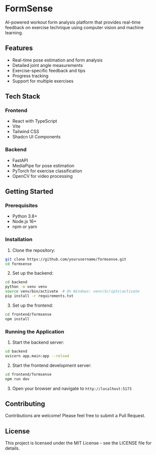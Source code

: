 # FormSense

AI-powered workout form analysis platform that provides real-time feedback on exercise technique using computer vision and machine learning.

## Features

- Real-time pose estimation and form analysis
- Detailed joint angle measurements
- Exercise-specific feedback and tips
- Progress tracking
- Support for multiple exercises

## Tech Stack

### Frontend
- React with TypeScript
- Vite
- Tailwind CSS
- Shadcn UI Components

### Backend
- FastAPI
- MediaPipe for pose estimation
- PyTorch for exercise classification
- OpenCV for video processing

## Getting Started

### Prerequisites
- Python 3.8+
- Node.js 16+
- npm or yarn

### Installation

1. Clone the repository:
```bash
git clone https://github.com/yourusername/formsense.git
cd formsense
```

2. Set up the backend:
```bash
cd backend
python -m venv venv
source venv/bin/activate  # On Windows: venv\Scripts\activate
pip install -r requirements.txt
```

3. Set up the frontend:
```bash
cd frontend/formsense
npm install
```

### Running the Application

1. Start the backend server:
```bash
cd backend
uvicorn app.main:app --reload
```

2. Start the frontend development server:
```bash
cd frontend/formsense
npm run dev
```

3. Open your browser and navigate to `http://localhost:5173`

## Contributing

Contributions are welcome! Please feel free to submit a Pull Request.

## License

This project is licensed under the MIT License - see the LICENSE file for details.
